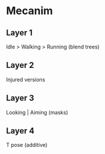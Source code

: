 # Mecanim

## Layer 1
Idle > Walking > Running (blend trees)

## Layer 2
Injured versions

## Layer 3
Looking | Aiming (masks)

## Layer 4
T pose (additive)

